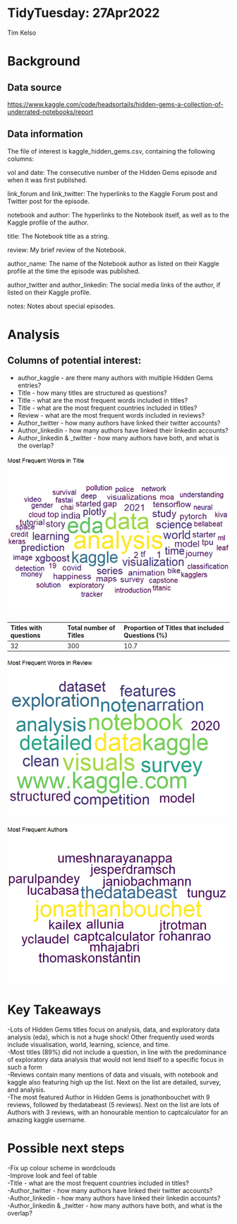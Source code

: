 TidyTuesday: 27Apr2022
================
Tim Kelso

# Background

## Data source

<https://www.kaggle.com/code/headsortails/hidden-gems-a-collection-of-underrated-notebooks/report>

## Data information

The file of interest is kaggle_hidden_gems.csv, containing the following
columns:

vol and date: The consecutive number of the Hidden Gems episode and when
it was first published.

link_forum and link_twitter: The hyperlinks to the Kaggle Forum post and
Twitter post for the episode.

notebook and author: The hyperlinks to the Notebook itself, as well as
to the Kaggle profile of the author.

title: The Notebook title as a string.

review: My brief review of the Notebook.

author_name: The name of the Notebook author as listed on their Kaggle
profile at the time the episode was published.

author_twitter and author_linkedin: The social media links of the
author, if listed on their Kaggle profile.

notes: Notes about special episodes.

# Analysis

## Columns of potential interest:

-   author_kaggle - are there many authors with multiple Hidden Gems
    entries?  
-   Title - how many titles are structured as questions?  
-   Title - what are the most frequent words included in titles?  
-   Title - what are the most frequent countries included in titles?  
-   Review - what are the most frequent words included in reviews?  
-   Author_twitter - how many authors have linked their twitter
    accounts?  
-   Author_linkedin - how many authors have linked their linkedin
    accounts?  
-   Author_linkedin & \_twitter - how many authors have both, and what
    is the overlap?

![](27Apr2022_files/figure-gfm/titles_wordcloud-1.png)<!-- -->

| Titles with questions | Total number of Titles | Proportion of Titles that included Questions (%) |
|:----------------------|:-----------------------|:-------------------------------------------------|
| 32                    | 300                    | 10.7                                             |

![](27Apr2022_files/figure-gfm/reviews_wordcloud-1.png)<!-- -->

![](27Apr2022_files/figure-gfm/authors_wordcloud-1.png)<!-- -->

# Key Takeaways

-Lots of Hidden Gems titles focus on analysis, data, and exploratory
data analysis (eda), which is not a huge shock! Other frequently used
words include visualisation, world, learning, science, and time.  
-Most titles (89%) did not include a question, in line with the
predominance of exploratory data analysis that would not lend itself to
a specific focus in such a form  
-Reviews contain many mentions of data and visuals, with notebook and
kaggle also featuring high up the list. Next on the list are detailed,
survey, and analysis.  
-The most featured Author in Hidden Gems is jonathonbouchet with 9
reviews, followed by thedatabeast (5 reviews). Next on the list are lots
of Authors with 3 reviews, with an honourable mention to captcalculator
for an amazing kaggle username.

# Possible next steps

-Fix up colour scheme in wordclouds  
-Improve look and feel of table  
-Title - what are the most frequent countries included in titles?  
-Author_twitter - how many authors have linked their twitter accounts?  
-Author_linkedin - how many authors have linked their linkedin
accounts?  
-Author_linkedin & \_twitter - how many authors have both, and what is
the overlap?

